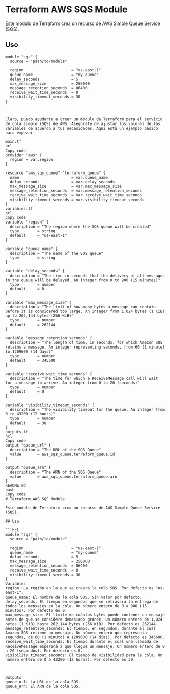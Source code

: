 # Terraform AWS SQS Module

Este módulo de Terraform crea un recurso de AWS Simple Queue Service (SQS).

## Uso

```hcl
module "sqs" {
  source = "path/to/module"

  region                     = "us-east-1"
  queue_name                 = "my-queue"
  delay_seconds              = 5
  max_message_size           = 256000
  message_retention_seconds  = 86400
  receive_wait_time_seconds  = 0
  visibility_timeout_seconds = 30
}



Claro, puedo ayudarte a crear un módulo de Terraform para el servicio de cola simple (SQS) de AWS. Asegúrate de ajustar los valores de las variables de acuerdo a tus necesidades. Aquí está un ejemplo básico para empezar:

main.tf
hcl
Copy code
provider "aws" {
  region = var.region
}

resource "aws_sqs_queue" "terraform_queue" {
  name                       = var.queue_name
  delay_seconds              = var.delay_seconds
  max_message_size           = var.max_message_size
  message_retention_seconds  = var.message_retention_seconds
  receive_wait_time_seconds  = var.receive_wait_time_seconds
  visibility_timeout_seconds = var.visibility_timeout_seconds
}
variables.tf
hcl
Copy code
variable "region" {
  description = "The region where the SQS queue will be created"
  type        = string
  default     = "us-east-1"
}

variable "queue_name" {
  description = "The name of the SQS queue"
  type        = string
}

variable "delay_seconds" {
  description = "The time in seconds that the delivery of all messages in the queue will be delayed. An integer from 0 to 900 (15 minutes)"
  type        = number
  default     = 0
}

variable "max_message_size" {
  description = "The limit of how many bytes a message can contain before it is considered too large. An integer from 1,024 bytes (1 KiB) up to 262,144 bytes (256 KiB)"
  type        = number
  default     = 262144
}

variable "message_retention_seconds" {
  description = "The length of time, in seconds, for which Amazon SQS retains a message. An integer representing seconds, from 60 (1 minute) to 1209600 (14 days)"
  type        = number
  default     = 345600
}

variable "receive_wait_time_seconds" {
  description = "The time for which a ReceiveMessage call will wait for a message to arrive. An integer from 0 to 20 (seconds)"
  type        = number
  default     = 0
}

variable "visibility_timeout_seconds" {
  description = "The visibility timeout for the queue. An integer from 0 to 43200 (12 hours)"
  type        = number
  default     = 30
}
outputs.tf
hcl
Copy code
output "queue_url" {
  description = "The URL of the SQS Queue"
  value       = aws_sqs_queue.terraform_queue.id
}

output "queue_arn" {
  description = "The ARN of the SQS Queue"
  value       = aws_sqs_queue.terraform_queue.arn
}
README.md
bash
Copy code
# Terraform AWS SQS Module

Este módulo de Terraform crea un recurso de AWS Simple Queue Service (SQS).

## Uso

```hcl
module "sqs" {
  source = "path/to/module"

  region                     = "us-east-1"
  queue_name                 = "my-queue"
  delay_seconds              = 5
  max_message_size           = 256000
  message_retention_seconds  = 86400
  receive_wait_time_seconds  = 0
  visibility_timeout_seconds = 30
}
Variables
region: La región en la que se creará la cola SQS. Por defecto es "us-east-1".
queue_name: El nombre de la cola SQS. Sin valor por defecto.
delay_seconds: El tiempo en segundos que se retrasará la entrega de todos los mensajes en la cola. Un número entero de 0 a 900 (15 minutos). Por defecto es 0.
max_message_size: El límite de cuántos bytes puede contener un mensaje antes de que se considere demasiado grande. Un número entero de 1,024 bytes (1 KiB) hasta 262,144 bytes (256 KiB). Por defecto es 262144.
message_retention_seconds: El tiempo, en segundos, durante el cual Amazon SQS retiene un mensaje. Un número entero que representa segundos, de 60 (1 minuto) a 1209600 (14 días). Por defecto es 345600.
receive_wait_time_seconds: El tiempo durante el cual una llamada de ReceiveMessage esperará a que llegue un mensaje. Un número entero de 0 a 20 (segundos). Por defecto es 0.
visibility_timeout_seconds: El tiempo de visibilidad para la cola. Un número entero de 0 a 43200 (12 horas). Por defecto es 30.



Outputs
queue_url: La URL de la cola SQS.
queue_arn: El ARN de la cola SQS.